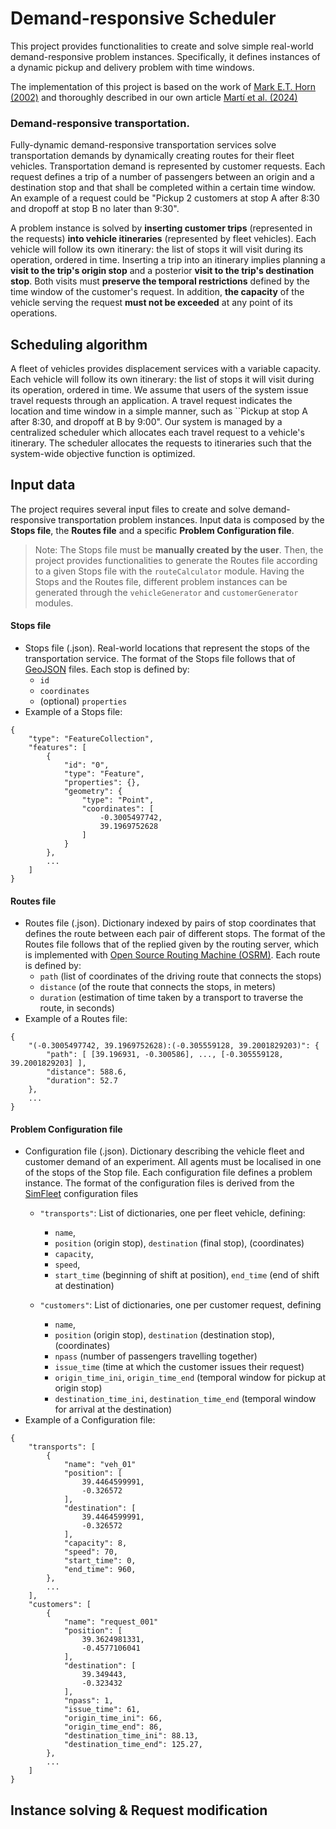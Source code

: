 # Demand-responsive Scheduler

This project provides functionalities to create and solve simple real-world demand-responsive problem instances.
Specifically, it defines instances of a dynamic pickup and delivery problem with time windows.

The implementation of this project is based on the work of 
[Mark E.T. Horn (2002)](https://www.sciencedirect.com/science/article/pii/S0968090X01000031) and thoroughly described in
our own article [Martí et al. (2024)](https://doi.org/10.2298/CSIS230115074M)

### Demand-responsive transportation.
Fully-dynamic demand-responsive transportation services solve transportation demands by dynamically creating routes for
their fleet vehicles. Transportation demand is represented by customer requests. Each request defines a trip of a number
of passengers between an origin and a destination stop and that shall be completed within a certain time window. 
An example of a request could be "Pickup 2 customers at stop A after 8:30 and dropoff at stop B no later than 9:30".

A problem instance is solved by **inserting customer trips** (represented in the requests) **into 
vehicle itineraries** (represented by fleet vehicles). Each vehicle will follow its own itinerary:
the list of stops it will visit during its operation, ordered in time. Inserting a trip into an itinerary implies 
planning a **visit to the trip's origin stop** and a posterior **visit to the trip's destination stop**. Both visits 
must **preserve the temporal restrictions** defined by the time window of the customer's request. In addition, 
**the capacity** of the vehicle serving the request **must not be exceeded** at any point of its operations.  



## Scheduling algorithm
A fleet of vehicles provides displacement services with a variable capacity. Each vehicle will follow its own itinerary: 
the list of stops it will visit during its operation, ordered in time. We assume that users of the system issue travel 
requests through an application. A travel request indicates the location and time window in a simple manner, 
such as ``Pickup at stop A after 8:30, and dropoff at B by 9:00".
Our system is managed by a centralized scheduler which allocates each travel request to a vehicle's itinerary.
The scheduler allocates the requests to itineraries such that the system-wide objective function is optimized. 
## Input data
The project requires several input files to create and solve demand-responsive transportation problem instances. 
Input data is composed by the **Stops file**, the **Routes file** and a specific **Problem Configuration file**.

> Note: The Stops file must be **manually created by the user**. Then, the project provides functionalities to generate the 
> Routes file according to a given Stops file with the `routeCalculator` module. Having the Stops and the Routes file, 
> different problem instances can be generated through the `vehicleGenerator` and `customerGenerator` modules.

#### Stops file
- Stops file (.json). Real-world locations that represent the stops of the transportation service. 
The format of the Stops file follows that of [GeoJSON](https://geojson.org/) files. Each stop is defined by:
  - `id`
  - `coordinates`
  - (optional) `properties`
- Example of a Stops file:
```
{
    "type": "FeatureCollection",
    "features": [
        {
            "id": "0",
            "type": "Feature",
            "properties": {},
            "geometry": {
                "type": "Point",
                "coordinates": [
                    -0.3005497742,
                    39.1969752628
                ]
            }
        },
        ...
    ]
}
```
#### Routes file
- Routes file (.json). Dictionary indexed by pairs of stop coordinates that defines the route between each pair 
of different stops. The format of the Routes file follows that of the replied given by the routing server, which
is implemented with [Open Source Routing Machine (OSRM)](https://project-osrm.org/). Each route is defined by:
  - `path` (list of coordinates of the driving route that connects the stops)
  - `distance` (of the route that connects the stops, in meters)
  - `duration` (estimation of time taken by a transport to traverse the route, in seconds)
- Example of a Routes file:
```
{
    "(-0.3005497742, 39.1969752628):(-0.305559128, 39.2001829203)": {
        "path": [ [39.196931, -0.300586], ..., [-0.305559128, 39.2001829203] ], 
        "distance": 588.6, 
        "duration": 52.7
    },
    ...
}
```
#### Problem Configuration file
- Configuration file (.json). Dictionary describing the vehicle fleet and customer demand
of an experiment. All agents must be localised in one of the stops of the Stop file. Each configuration file defines
a problem instance. The format of the configuration files is derived from the 
[SimFleet](https://github.com/javipalanca/simfleet) configuration files
  - `"transports"`: List of dictionaries, one per fleet vehicle, defining:
    - `name`,
    - `position` (origin stop), `destination` (final stop), (coordinates)
    - `capacity`,
    - `speed`,
    - `start_time` (beginning of shift at position), `end_time` (end of shift at destination)

  - `"customers"`: List of dictionaries, one per customer request, defining
    - `name`,
    - `position` (origin stop), `destination` (destination stop), (coordinates)
    - `npass` (number of passengers travelling together)
    - `issue_time` (time at which the customer issues their request)
    - `origin_time_ini`, `origin_time_end` (temporal window for pickup at origin stop)
    - `destination_time_ini`, `destination_time_end` (temporal window for arrival at the destination)
- Example of a Configuration file:
```
{
    "transports": [
        {
            "name": "veh_01"
            "position": [
                39.4464599991,
                -0.326572
            ],
            "destination": [
                39.4464599991,
                -0.326572
            ],
            "capacity": 8,
            "speed": 70,
            "start_time": 0,
            "end_time": 960,            
        },
        ...
    ],
    "customers": [
        {
            "name": "request_001"
            "position": [
                39.3624981331,
                -0.4577106041
            ],
            "destination": [
                39.349443,
                -0.323432
            ],
            "npass": 1,
            "issue_time": 61,
            "origin_time_ini": 66,
            "origin_time_end": 86,
            "destination_time_ini": 88.13,
            "destination_time_end": 125.27,           
        },
        ...
    ]
}    
```


## Instance solving & Request modification 
